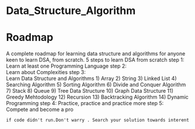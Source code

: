 # Data_Structure_Algorithm
# Roadmap
A complete roadmap for learning data structure and algorithms for anyone keen to learn DSA, from scratch. 
5 steps to learn DSA from scratch
step 1:
      Learn at least one Programming Language
step 2:      
      Learn about Complexities
step 3:    
      Learn Data Structure and Algorithms
      1) Array
      2) String
      3) Linked List
      4) Searching Algorithm
      5) Sorting Algorithm
      6) Divide and Conquer Algorithm
      7) Stack
      8) Queue
      9) Tree Data Structure
      10) Graph Data Structure
      11) Greedy Mehtodology
      12) Recursion
      13) Backtracking Algorithm
      14) Dynamic Programming
step 4:
      Practice, practice and practice more
step 5:      
      Compete and become a pro

      
```if code didn't run.Don't warry . Search your solution towards interent```
